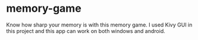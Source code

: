# memory-game
Know how sharp your memory is with this memory game.
I used Kivy GUI in this project and this app can work on both windows and android.
